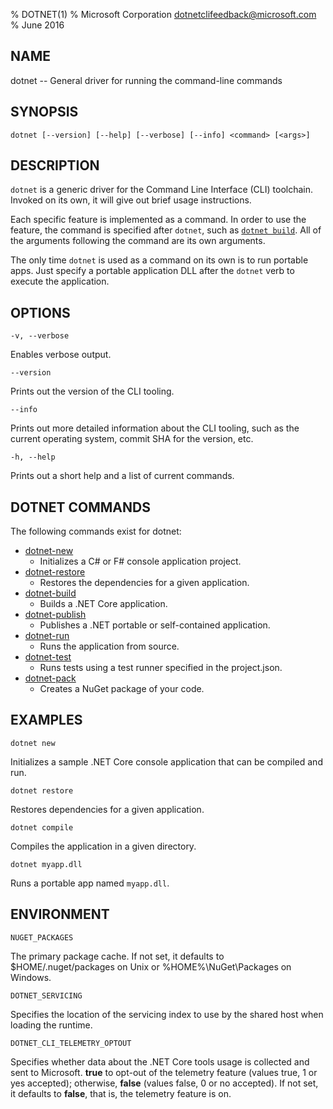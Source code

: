 % DOTNET(1)
% Microsoft Corporation dotnetclifeedback@microsoft.com
% June 2016

## NAME

dotnet -- General driver for running the command-line commands

## SYNOPSIS

`dotnet [--version] [--help] [--verbose] [--info] <command> [<args>]`

## DESCRIPTION
`dotnet` is a generic driver for the Command Line Interface (CLI) toolchain. Invoked on its own, it will give out brief usage instructions. 

Each specific feature is implemented as a command. In order to use the feature, the command is specified after `dotnet`, such as [`dotnet build`](commands/dotnet-build/README.md). All of the arguments following the command are its own arguments. 

The only time `dotnet` is used as a command on its own is to run portable apps. Just specify a portable application DLL after the `dotnet` verb to execute the application.    


## OPTIONS
`-v, --verbose`

Enables verbose output.

`--version`

Prints out the version of the CLI tooling.

`--info`

Prints out more detailed information about the CLI tooling, such as the current operating system, commit SHA for the version, etc. 

`-h, --help`

Prints out a short help and a list of current commands. 

## DOTNET COMMANDS

The following commands exist for dotnet:

* [dotnet-new](https://aka.ms/dotnet-new)
   * Initializes a C# or F# console application project.
* [dotnet-restore](https://aka.ms/dotnet-restore)
  * Restores the dependencies for a given application. 
* [dotnet-build](https://aka.ms/dotnet-build)
  * Builds a .NET Core application.
* [dotnet-publish](https://aka.ms/dotnet-publish)
   * Publishes a .NET portable or self-contained application.
* [dotnet-run](https://aka.ms/dotnet-run)
   * Runs the application from source.
* [dotnet-test](https://aka.ms/dotnet-test)
   * Runs tests using a test runner specified in the project.json.
* [dotnet-pack](https://aka.ms/dotnet-pack)
   * Creates a NuGet package of your code.

## EXAMPLES

`dotnet new`

Initializes a sample .NET Core console application that can be compiled and run.

`dotnet restore`

Restores dependencies for a given application. 

`dotnet compile`

Compiles the application in a given directory. 

`dotnet myapp.dll`

Runs a portable app named `myapp.dll`. 

## ENVIRONMENT 

`NUGET_PACKAGES`

The primary package cache. If not set, it defaults to $HOME/.nuget/packages on Unix or %HOME%\NuGet\Packages on Windows.

`DOTNET_SERVICING`

Specifies the location of the servicing index to use by the shared host when loading the runtime.

`DOTNET_CLI_TELEMETRY_OPTOUT`

Specifies whether data about the .NET Core tools usage is collected and sent to Microsoft. **true** to opt-out of the telemetry feature (values true, 1 or yes accepted); otherwise, **false** (values false, 0 or no accepted). If not set, it defaults to **false**, that is, the telemetry feature is on.
